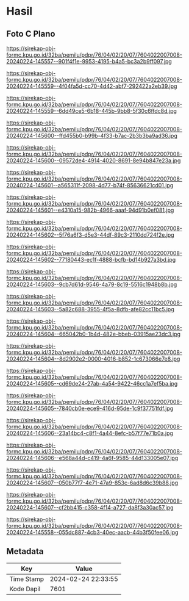 # Hasil

## Foto C Plano

https://sirekap-obj-formc.kpu.go.id/32ba/pemilu/pdpr/76/04/02/20/07/7604022007008-20240224-145557--901f4f1e-9953-4195-b4a5-bc3a2b9ff097.jpg

https://sirekap-obj-formc.kpu.go.id/32ba/pemilu/pdpr/76/04/02/20/07/7604022007008-20240224-145559--4f04fa5d-cc70-4d42-abf7-292422a2eb39.jpg

https://sirekap-obj-formc.kpu.go.id/32ba/pemilu/pdpr/76/04/02/20/07/7604022007008-20240224-145559--6dd49ce5-6b18-445b-9bb8-5f30c6ffdc8d.jpg

https://sirekap-obj-formc.kpu.go.id/32ba/pemilu/pdpr/76/04/02/20/07/7604022007008-20240224-145600--ffd455b0-b99b-4f33-b7ac-2b3b3ba9ad36.jpg

https://sirekap-obj-formc.kpu.go.id/32ba/pemilu/pdpr/76/04/02/20/07/7604022007008-20240224-145600--09572de4-4914-4020-8691-8e94b847e23a.jpg

https://sirekap-obj-formc.kpu.go.id/32ba/pemilu/pdpr/76/04/02/20/07/7604022007008-20240224-145601--a565311f-2098-4d77-b74f-85636621cd01.jpg

https://sirekap-obj-formc.kpu.go.id/32ba/pemilu/pdpr/76/04/02/20/07/7604022007008-20240224-145601--e4310a15-982b-4966-aaaf-94d91b0ef081.jpg

https://sirekap-obj-formc.kpu.go.id/32ba/pemilu/pdpr/76/04/02/20/07/7604022007008-20240224-145602--5f76a6f3-d5e3-44df-89c3-2110dd724f2e.jpg

https://sirekap-obj-formc.kpu.go.id/32ba/pemilu/pdpr/76/04/02/20/07/7604022007008-20240224-145602--77180443-ec1f-4888-bcfb-bd14b927a3bd.jpg

https://sirekap-obj-formc.kpu.go.id/32ba/pemilu/pdpr/76/04/02/20/07/7604022007008-20240224-145603--9cb7d61d-9546-4a79-8c19-5516c1948b8b.jpg

https://sirekap-obj-formc.kpu.go.id/32ba/pemilu/pdpr/76/04/02/20/07/7604022007008-20240224-145603--5a82c688-3955-4f5a-8dfb-afe82cc11bc5.jpg

https://sirekap-obj-formc.kpu.go.id/32ba/pemilu/pdpr/76/04/02/20/07/7604022007008-20240224-145604--665042b0-1b4d-482e-bbeb-03915ae23dc3.jpg

https://sirekap-obj-formc.kpu.go.id/32ba/pemilu/pdpr/76/04/02/20/07/7604022007008-20240224-145604--8d2902e2-0000-4016-b852-1c673066e7e8.jpg

https://sirekap-obj-formc.kpu.go.id/32ba/pemilu/pdpr/76/04/02/20/07/7604022007008-20240224-145605--cd69de24-27ab-4a54-9422-46cc1a7ef5ba.jpg

https://sirekap-obj-formc.kpu.go.id/32ba/pemilu/pdpr/76/04/02/20/07/7604022007008-20240224-145605--7840cb0e-ece9-416d-95de-1c9f37751fdf.jpg

https://sirekap-obj-formc.kpu.go.id/32ba/pemilu/pdpr/76/04/02/20/07/7604022007008-20240224-145606--23a14bc4-c8f1-4a44-8efc-b57f77e71b0a.jpg

https://sirekap-obj-formc.kpu.go.id/32ba/pemilu/pdpr/76/04/02/20/07/7604022007008-20240224-145606--e568a44d-c419-4a6f-9585-44d133005e07.jpg

https://sirekap-obj-formc.kpu.go.id/32ba/pemilu/pdpr/76/04/02/20/07/7604022007008-20240224-145607--050b77f7-4e71-47a9-853c-6ad8d6c39b88.jpg

https://sirekap-obj-formc.kpu.go.id/32ba/pemilu/pdpr/76/04/02/20/07/7604022007008-20240224-145607--cf2bb415-c358-4f14-a727-da8f3a30ac57.jpg

https://sirekap-obj-formc.kpu.go.id/32ba/pemilu/pdpr/76/04/02/20/07/7604022007008-20240224-145558--055dc887-4cb3-40ec-aacb-44b3f50fee06.jpg


## Metadata

| Key        | Value               |
| ---------- | ------------------- |
| Time Stamp | 2024-02-24 22:33:55 |
| Kode Dapil | 7601                |



